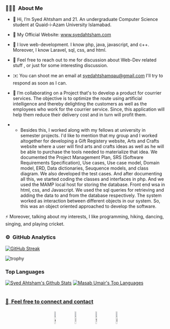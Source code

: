### 👨🏻‍💻 &nbsp;About Me


- 👋 Hi, I’m Syed Ahtsham and 21. An undergraduate Computer Science student at Quaid-i-Azam University Islamabad.
- 🔗 My Official Website: www.syedahtsham.com
- 👀 I love web-development. I know php, java, javascript, and c++. Moreover, I know Laravel, sql, css, and html.
- 💬 Feel free to reach out to me for discussion about Web-Dev related stuff , or just for some interesting discussion.
- ✉️ You can shoot me an email at syedahtshamqau@gmail.com I'll try to respond as soon as I can.

- 💞️ I’m collaborating on a Project that's to develop a product for courrier services. The objective is to optimize the route using artificial intelligence and thereby delighting the customers as well as the employees who work for the courrier service. Since, this application will help them reduce their delivery cost and in turn will profit them.
- + Besides this, I worked along with my fellows at university in semester projects. I'd like to mention that my group and I worked altogether for developing a Gift Registery website, Arts and Crafts website where a user will find arts and crafts ideas as well as he will be able to purchase the tools needed to materialize that idea. 
We documented the Project Management Plan, SRS (Software Requirements Specification), Use cases, Use case model, Domain model, ERD, Data dictionaries, Seuquence models, and class diagram. We also developed the test cases. And after documenting all this, we started coding the classes and interfaces in php. And we used the MAMP local host
for storing the database. Front end wsa in html, css, and Javascript. We used the sql queries for retrieving and adding the data to and from the database respectively. The system worked as interaction between different objects in our system. So, this was an object oriented approached to develop the software.

⚡ Moreover, talking about my interests, I like programming, hiking, dancing, singing, and playing cricket.


### ⚙️ &nbsp;GitHub Analytics
[![GitHub Streak](http://github-readme-streak-stats.herokuapp.com?user=SyedAhtsham&theme=dark&hide_border=true&date_format=M%20j%5B%2C%20Y%5D)](https://git.io/streak-stats)

![trophy](https://github-profile-trophy.vercel.app/?username=SyedAhtsham&title=Commit,Stars,Repositories,PullRequest,Followers&theme=darkhub)

### Top Languages
<a href="https://github.com/SyedAhtsham/github-readme-stats"><img alt="Syed Ahtsham's Github Stats" src="https://github-readme-stats.vercel.app/api?username=SyedAhtsham&show_icons=true&count_private=true&theme=react&hide_border=true&bg_color=0D1117" /></a>
<a href="https://github.com/SyedAhtsham/github-readme-stats"><img alt="Masab Umair's Top Languages" src="https://github-readme-stats.vercel.app/api/top-langs/?username=SyedAhtsham&langs_count=8&count_private=true&layout=compact&theme=react&hide_border=true&bg_color=0D1117" /></a>
<br/>
<br/>
<a href="https://github.com/SyedAhtsham/github-readme-activity-graph">
	
### 🤝 &nbsp;Feel free to connect and contact

<p style='text-align:center'>
	<a href="https://github.com/SyedAhtsham"><img alt="github" width="10%" style="padding:5px" src="https://img.icons8.com/clouds/100/000000/github.png"/></a>
	<a href="https://www.linkedin.com/in/syedahtsham/"><img alt="linkedin" width="10%" style="padding:5px" src="https://img.icons8.com/clouds/100/000000/linkedin.png"/></a>
	<a href="https://web.facebook.com/SyedahtAliShah512/"><img alt="facebook" width="10%" style="padding:5px" src="https://img.icons8.com/clouds/100/000000/facebook-new.png"/></a>
	<a href="https://www.instagram.com/twelver._/"><img alt="instagram" width="10%" style="padding:5px" src="https://img.icons8.com/clouds/100/000000/instagram.png"/></a>
	
</p>

